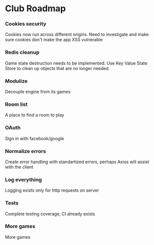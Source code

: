 # Club Roadmap

### Cookies security
Cookies now run across different origins.
Need to investigate and make sure cookies don't make the app XSS vulnerable

### Redis cleanup
Game state destruction needs to be implemented. 
Use Key Value State Store to clean up objects that are no longer needed.

### Modulize
Decouple engine from its games

### Room list
A place to find a room to play

### OAuth
Sign in with facebook/google

### Normalize errors
Create error handling with standartized errors, perhaps Axios will assist with the client

### Log everything
Logging exists only for http requests on server

### Tests
Complete testing coverage, CI already exists

### More games
More games
